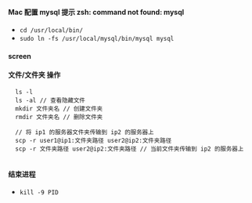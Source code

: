 #### Mac 配置 mysql 提示 zsh: command not found: mysql
  - ``` cd /usr/local/bin/ ```
  - ``` sudo ln -fs /usr/local/mysql/bin/mysql mysql ```

#### screen

#### 文件/文件夹 操作

```
  ls -l 
  ls -al // 查看隐藏文件
  mkdir 文件夹名 // 创建文件夹
  rmdir 文件夹名 // 删除文件夹

  // 将 ip1 的服务器文件夹传输到 ip2 的服务器上
  scp -r user1@ip1:文件夹路径 user2@ip2:文件夹路径 
  scp -r 文件夹路径 user2@ip2:文件夹路径 // 当前文件夹传输到 ip2 的服务器上


```

#### 结束进程
  - ``` kill -9 PID ```
